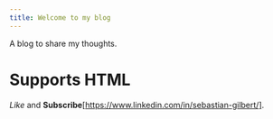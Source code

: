 ```yaml
---
title: Welcome to my blog
---
```


A blog to share my thoughts.

# Supports HTML

*Like* and <b>Subscribe</b>[https://www.linkedin.com/in/sebastian-gilbert/].
